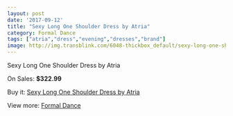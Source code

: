 ```yaml
---
layout: post
date: '2017-09-12'
title: "Sexy Long One Shoulder Dress by Atria"
category: Formal Dance
tags: ["atria","dress","evening","dresses","brand"]
image: http://img.transblink.com/6048-thickbox_default/sexy-long-one-shoulder-dress-by-atria.jpg
---
```

Sexy Long One Shoulder Dress by Atria

On Sales: **$322.99**
<a href="https://www.transblink.com/en/formal-dance/1964-sexy-long-one-shoulder-dress-by-atria.html"><amp-img layout="responsive" width="600" height="600" src="//img.transblink.com/6048-thickbox_default/sexy-long-one-shoulder-dress-by-atria.jpg" alt="Sexy Long One Shoulder Dress by Atria 0" /></a>
<a href="https://www.transblink.com/en/formal-dance/1964-sexy-long-one-shoulder-dress-by-atria.html"><amp-img layout="responsive" width="600" height="600" src="//img.transblink.com/6052-thickbox_default/sexy-long-one-shoulder-dress-by-atria.jpg" alt="Sexy Long One Shoulder Dress by Atria 1" /></a>
<a href="https://www.transblink.com/en/formal-dance/1964-sexy-long-one-shoulder-dress-by-atria.html"><amp-img layout="responsive" width="600" height="600" src="//img.transblink.com/6051-thickbox_default/sexy-long-one-shoulder-dress-by-atria.jpg" alt="Sexy Long One Shoulder Dress by Atria 2" /></a>
<a href="https://www.transblink.com/en/formal-dance/1964-sexy-long-one-shoulder-dress-by-atria.html"><amp-img layout="responsive" width="600" height="600" src="//img.transblink.com/6050-thickbox_default/sexy-long-one-shoulder-dress-by-atria.jpg" alt="Sexy Long One Shoulder Dress by Atria 3" /></a>
<a href="https://www.transblink.com/en/formal-dance/1964-sexy-long-one-shoulder-dress-by-atria.html"><amp-img layout="responsive" width="600" height="600" src="//img.transblink.com/6049-thickbox_default/sexy-long-one-shoulder-dress-by-atria.jpg" alt="Sexy Long One Shoulder Dress by Atria 4" /></a>

Buy it: [Sexy Long One Shoulder Dress by Atria](https://www.transblink.com/en/formal-dance/1964-sexy-long-one-shoulder-dress-by-atria.html "Sexy Long One Shoulder Dress by Atria")

View more: [Formal Dance](https://www.transblink.com/en/6-formal-dance "Formal Dance")